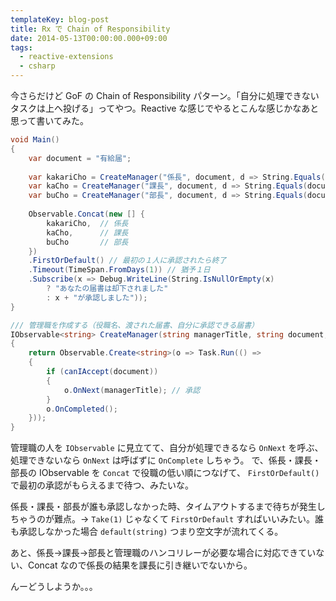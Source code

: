 ```yaml
---
templateKey: blog-post
title: Rx で Chain of Responsibility
date: 2014-05-13T00:00:00.000+09:00
tags:
  - reactive-extensions
  - csharp
---
```

今さらだけど GoF の Chain of Responsibility パターン。「自分に処理できないタスクは上へ投げる」ってやつ。Reactive な感じでやるとこんな感じかなあと思って書いてみた。
<!--more-->

```csharp
void Main()
{
    var document = "有給届";
    
    var kakariCho = CreateManager("係長", document, d => String.Equals(document, "遅刻届"));
    var kaCho = CreateManager("課長", document, d => String.Equals(document, "有給届"));
    var buCho = CreateManager("部長", document, d => String.Equals(document, "退職届"));
    
    Observable.Concat(new [] { 
        kakariCho,  // 係長
        kaCho,      // 課長
        buCho       // 部長
    })
    .FirstOrDefault() // 最初の１人に承認されたら終了
    .Timeout(TimeSpan.FromDays(1)) // 猶予１日
    .Subscribe(x => Debug.WriteLine(String.IsNullOrEmpty(x) 
        ? "あなたの届書は却下されました" 
        : x + "が承認しました"));
}

/// 管理職を作成する（役職名、渡された届書、自分に承認できる届書）
IObservable<string> CreateManager(string managerTitle, string document, Predicate<string> canIAccept)
{
    return Observable.Create<string>(o => Task.Run(() => 
    {
        if (canIAccept(document)) 
        {
            o.OnNext(managerTitle); // 承認
        }
        o.OnCompleted();
    }));
}
```

管理職の人を ``IObservable`` に見立てて、自分が処理できるなら ``OnNext`` を呼ぶ、処理できないなら ``OnNext`` は呼ばずに ``OnComplete`` しちゃう。
で、係長・課長・部長の IObservable を ``Concat`` で役職の低い順につなげて、 ``FirstOrDefault()`` で最初の承認がもらえるまで待つ、みたいな。

係長・課長・部長が誰も承認しなかった時、タイムアウトするまで待ちが発生しちゃうのが難点。→ ``Take(1)`` じゃなくて ``FirstOrDefault`` すればいいみたい。誰も承認しなかった場合 ``default(string)`` つまり空文字が流れてくる。

あと、係長→課長→部長と管理職のハンコリレーが必要な場合に対応できていない、Concat なので係長の結果を課長に引き継いでないから。

んーどうしようか。。。
